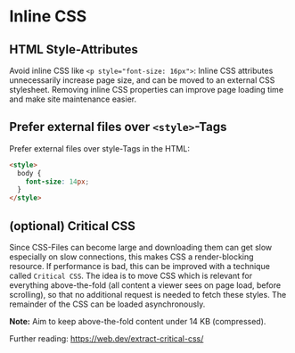# Inline CSS

## HTML Style-Attributes

Avoid inline CSS like `<p style="font-size: 16px">`: Inline CSS attributes unnecessarily increase page size, and can be moved to an external CSS stylesheet. Removing inline CSS properties can improve page loading time and make site maintenance easier.

## Prefer external files over `<style>`-Tags

Prefer external files over style-Tags in the HTML:

```html
<style>
  body {
    font-size: 14px;
  }
</style>
```

## (optional) Critical CSS

Since CSS-Files can become large and downloading them can get slow especially on slow connections, this makes CSS a render-blocking resource. If performance is bad, this can be improved with a technique called `Critical CSS`. The idea is to move CSS which is relevant for everything above-the-fold (all content a viewer sees on page load, before scrolling), so that no additional request is needed to fetch these styles. The remainder of the CSS can be loaded asynchronously.

**Note:** Aim to keep above-the-fold content under 14 KB (compressed).

Further reading: <https://web.dev/extract-critical-css/>
